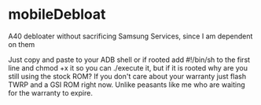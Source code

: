 # mobileDebloat
A40 debloater without sacrificing Samsung Services, since I am dependent on them

Just copy and paste to your ADB shell or if rooted add #!/bin/sh to the first line and chmod +x it so you can ./execute it, but if it is rooted why are you still using the stock ROM? If you don't care about your warranty just flash TWRP and a GSI ROM right now. Unlike peasants like me who are waiting for the warranty to expire.
